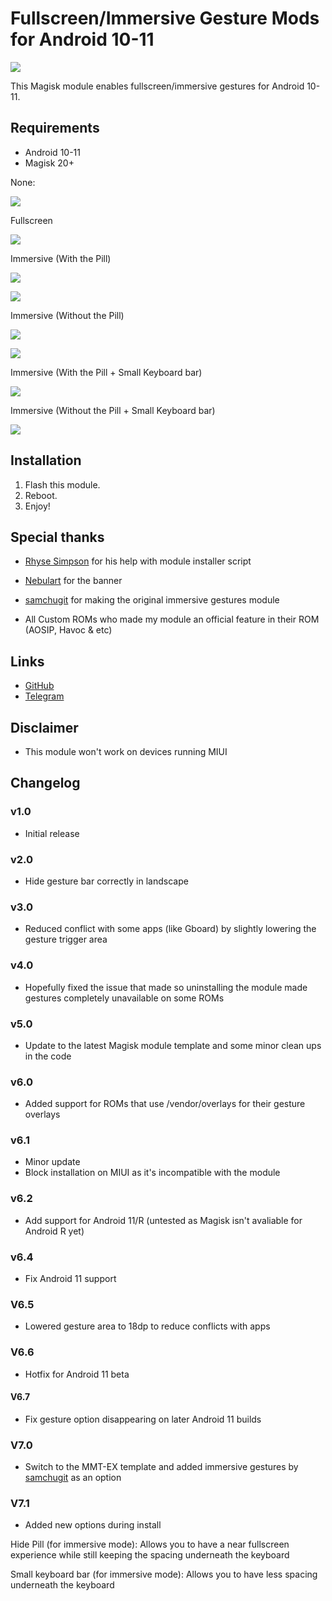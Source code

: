 # Fullscreen/Immersive Gesture Mods for Android 10-11

![](https://i.imgur.com/3fJJK02.png)

This Magisk module enables fullscreen/immersive gestures for Android 10-11.

## Requirements
- Android 10-11
- Magisk 20+

None:

![](https://i.imgur.com/3GIKuoE.jpg)

Fullscreen

![](https://i.imgur.com/q0vTxdR.png)

Immersive (With the Pill)

![](https://i.imgur.com/x1zcFTn.jpg)

![](https://i.imgur.com/ZPdYrom.jpg)


Immersive (Without the Pill)

![](https://i.imgur.com/q0vTxdR.png)

![](https://i.imgur.com/FpdqBfb.jpg)

Immersive (With the Pill + Small Keyboard bar)

![](https://i.imgur.com/siUBxhY.jpg)

Immersive (Without the Pill + Small Keyboard bar)

![](https://i.imgur.com/8JrB5uZ.jpg)

## Installation
1. Flash this module.
2. Reboot.
3. Enjoy!

## Special thanks
- [Rhyse Simpson](https://t.me/Skittles9823) for his help with module installer script 

- [Nebulart](https://t.me/nebulart) for the banner

- [samchugit](https://github.com/samchugit) for making the original immersive gestures module

- All Custom ROMs who made my module an official feature in their ROM (AOSIP, Havoc & etc)

## Links
- [GitHub](https://github.com/Magisk-Modules-Repo/HideNavBar) 
- [Telegram](https://t.me/DanGLES3)

## Disclaimer
- This module won't work on devices running MIUI

## Changelog
### v1.0
- Initial release
### v2.0
- Hide gesture bar correctly in landscape
### v3.0
- Reduced conflict with some apps (like Gboard) by slightly lowering the gesture trigger area
### v4.0
- Hopefully fixed the issue that made so uninstalling the module made gestures completely unavailable on some ROMs
### v5.0
- Update to the latest Magisk module template and some minor clean ups in the code
### v6.0
- Added support for ROMs that use /vendor/overlays for their gesture overlays
### v6.1
- Minor update
- Block installation on MIUI as it's incompatible with the module
### v6.2
- Add support for Android 11/R (untested as Magisk isn't avaliable for Android R yet)
### v6.4
- Fix Android 11 support
### V6.5
- Lowered gesture area to 18dp to reduce conflicts with apps
### V6.6
- Hotfix for Android 11 beta
#### V6.7 
- Fix gesture option disappearing on later Android 11 builds
### V7.0
- Switch to the MMT-EX template and added immersive gestures by [samchugit](https://github.com/samchugit/Immersive_Gestural_Nav_Bar) as an option 
### V7.1 
- Added new options during install

Hide Pill (for immersive mode): Allows you to have a near fullscreen experience while still keeping the spacing underneath the keyboard

Small keyboard bar (for immersive mode): Allows you to have less spacing underneath the keyboard
